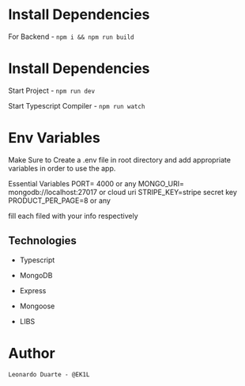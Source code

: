 
# Install Dependencies

For Backend - `npm i && npm run build`


# Install Dependencies

Start  Project - `npm run dev`     

Start Typescript Compiler - `npm run watch`
# Env Variables

Make Sure to Create a .env file in root directory and add appropriate variables in order to use the app.

Essential Variables PORT= 4000 or any MONGO_URI= mongodb://localhost:27017 or cloud uri STRIPE_KEY=stripe secret key PRODUCT_PER_PAGE=8 or any

fill each filed with your info respectively


## Technologies

- Typescript

- MongoDB

- Express

- Mongoose

- LIBS

# Author

`Leonardo Duarte - @EK1L`
